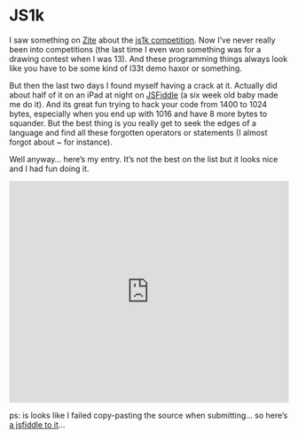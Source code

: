 <!--
  id: 892
  description: The last two days I found myself having a crack at the JS1k competition. Actually did about half of it on an iPad at night.
  date: 2012-02-14
  modified: 2012-07-25
  slug: js1k
  type: post
  excerpt: <p>I saw something on Zite about the js1k competition. Now I&#8217;ve never really been into competitions (the last time I even won something was for a drawing contest when I was 13). And these programming things always look like you have to be some kind of l33t demo haxor or something.</p>
  categories: code, JavaScript
  tags: competition, hack, Js1k
  metaKeyword: JS1k
  metaDescription: The last two days I found myself having a crack at the JS1k competition. Actually did about half of it on an iPad at night.
  inCv: 
  inPortfolio: 
  dateFrom: 
  dateTo: 
-->

# JS1k

<p>I saw something on <a href="http://zite.com/">Zite</a> about the <a href="http://js1k.com/2012-love/">js1k competition</a>. Now I&#8217;ve never really been into competitions (the last time I even won something was for a drawing contest when I was 13). And these programming things always look like you have to be some kind of l33t demo haxor or something.</p>
<p><!--more--></p>
<p>But then the last two days I found myself having a crack at it. Actually did about half of it on an iPad at night on <a href="http://jsfiddle.net/">JSFiddle</a> (a six week old baby made me do it). And its great fun trying to hack your code from 1400 to 1024 bytes, especially when you end up with 1016 and have 8 more bytes to squander. But the best thing is you really get to seek the edges of a language and find all these forgotten operators or statements (I almost forgot about ~ for instance).</p>
<p>Well anyway&#8230; here&#8217;s my entry. It&#8217;s not the best on the list but it looks nice and I had fun doing it.</p>
<p><iframe style="width: 100%; height:400px" src="http://js1k.com/2012-love/demo/1113" allowfullscreen="allowfullscreen" frameborder="0"></iframe></p>
<p>ps: is looks like I failed copy-pasting the source when submitting&#8230; so here&#8217;s <a href="http://jsfiddle.net/Sjeiti/xepaG/">a jsfiddle to it</a>&#8230;</p>

